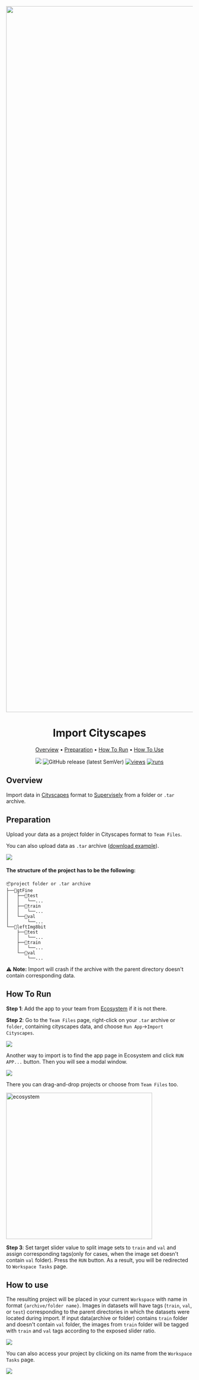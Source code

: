<div align="center" markdown>
<img src="https://github.com/supervisely-ecosystem/import-cityscapes/assets/57998637/359774eb-c9bf-41ec-a414-37bdc2f3bc6b" width="1900px"/>

# Import Cityscapes

<p align="center">
  <a href="#Overview">Overview</a> •
  <a href="#Preparation">Preparation</a> •
  <a href="#How-To-Run">How To Run</a> •
  <a href="#How-To-Use">How To Use</a>
</p>


[![](https://img.shields.io/badge/slack-chat-green.svg?logo=slack)](https://supervise.ly/slack)
![GitHub release (latest SemVer)](https://img.shields.io/github/v/release/supervisely-ecosystem/import-cityscapes)
[![views](https://app.supervise.ly/img/badges/views/supervisely-ecosystem/import-cityscapes.png)](https://supervise.ly)
[![runs](https://app.supervise.ly/img/badges/runs/supervisely-ecosystem/import-cityscapes.png)](https://supervise.ly)

</div>

## Overview

Import data in [Cityscapes](https://github.com/mcordts/cityscapesScripts) format to [Supervisely](https://supervise.ly/) from a folder or `.tar` archive.

## Preparation

Upload your data as a project folder in Cityscapes format to `Team Files`.

You can also upload data as `.tar` archive ([download example](https://www.cityscapes-dataset.com/downloads/)).

<img src="https://github.com/supervisely-ecosystem/import-cityscapes/assets/57998637/2bc7ec24-6efb-4ade-95ca-7204aee22d0e"/>

#### The structure of the project has to be the following:

```
📦project folder or .tar archive
├──📂gtFine
│   ├──📂test
│   │   └──...
│   ├──📂train
│   │   └──...
│   └──📂val
│       └──...
└──📂leftImg8bit
    ├──📂test
    │   └──...
    ├──📂train
    │   └──...
    └──📂val
        └──...
```

⚠️ **Note:** Import will crash if the archive with the parent directory doesn't contain corresponding data.

## How To Run 

**Step 1**: Add the app to your team from [Ecosystem](https://ecosystem.supervise.ly/apps/import-cityscapes) if it is not there.

**Step 2**: Go to the `Team Files` page, right-click on your `.tar` archive or `folder`, containing cityscapes data, and choose `Run App`->`Import Cityscapes`. 

<img src="https://github.com/supervisely-ecosystem/import-cityscapes/assets/57998637/a5f78d65-cc15-4936-8975-e084d2a411af"/>

Another way to import is to find the app page in Ecosystem and click `RUN APP...` button. Then you will see a modal window.

<img src="https://github.com/supervisely-ecosystem/import-cityscapes/assets/57998637/b4d11cb2-a71b-48ae-8985-7b8128b62ec5">


There you can drag-and-drop projects or choose from `Team Files` too.

<img width="394" alt="ecosystem" src="https://github.com/supervisely-ecosystem/import-cityscapes/assets/57998637/234d6e49-8d2b-4a9e-9959-49406b419572">

**Step 3**: Set target slider value to split image sets to `train` and `val` and assign corresponding tags(only for cases, when the image set doesn't contain `val` folder). Press the `RUN` button. As a result, you will be redirected to `Workspace Tasks` page.



## How to use

The resulting project will be placed in your current `Workspace` with name in format `{archive/folder name}`. Images in datasets will have tags (`train`, `val`, or `test`) corresponding to the parent directories in which the datasets were located during import. If input data(archive or folder) contains `train` folder and doesn't contain `val` folder, the images from `train` folder will be tagged with `train` and `val` tags according to the exposed slider ratio.

<img src="https://github.com/supervisely-ecosystem/import-cityscapes/assets/57998637/145c3230-f9a6-4e86-bdf8-ef8174fd3729"/>

You can also access your project by clicking on its name from the `Workspace Tasks` page.

<img src="https://github.com/supervisely-ecosystem/import-cityscapes/assets/57998637/b5ed75cd-4003-4469-9be7-bfdf8931217b">
